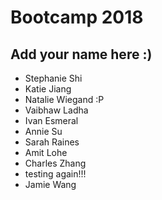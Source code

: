 # Bootcamp 2018

## Add your name here :)
* Stephanie Shi
* Katie Jiang
* Natalie Wiegand :P
* Vaibhaw Ladha 
* Ivan Esmeral
* Annie Su
* Sarah Raines
* Amit Lohe
* Charles Zhang
* testing again!!!
* Jamie Wang

